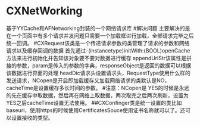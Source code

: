 # CXNetWorking
基于YYCache和AFNetworking封装的一个网络请求库
#解决问题
主要解决的是在一个页面中有多个请求并发问题只需要一个加载框进行加载，全部请求完毕之后统一回调。
#CXRequest该类是一个传递请求参数的类管理了请求的参数和网络请求以及缓存回调的数据
首先通过-(instancetype)initWith:(BOOL)openCache方法来进行初始化并告知该对象要不要对数据进行缓存
appendUrlStr该属性是拼接的参数，param是传入的参数的字典，responseObject是返回的数据可以根据该数据进行界面的处理
headDic请求头设置请求头，RequestType使用什么样的发送请求，NCopen是开启即加载缓存又加载网络请求的类默认是NO，cacheTime是设置缓存多长时间的参数。
#注意：NCopen是 YES的时候是永远的先在缓存中取数据，然后再在网络上取数据，两次取完之后两次刷新，设置为YES之后cacheTime设置无法使用。
##CXConfinger类是统一设置的类比如baseurl，使用https的时候使用CertificatesSouce使用证书名称就可以了。还可以设置接收的类型。
